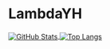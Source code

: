 # LambdaYH
<a href="https://github.com/LambdaYH">
  <img align="center" alt="GitHub Stats" src="https://github-readme-stats.vercel.app/api?username=LambdaYH&hide=stars&show_icons=true" />
</a>
<a href="https://github.com/LambdaYH">
  <img align="center" alt="Top Langs" src="https://github-readme-stats.vercel.app/api/top-langs/?username=LambdaYH&layout=compact" />
</a>
